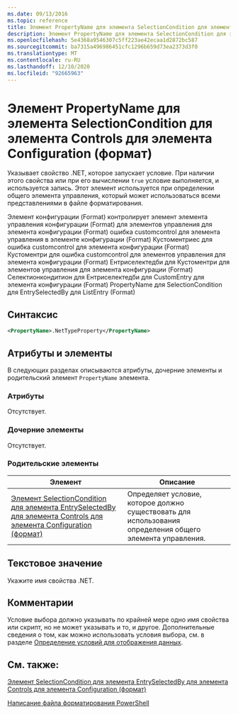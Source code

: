 ```yaml
---
ms.date: 09/13/2016
ms.topic: reference
title: Элемент PropertyName для элемента SelectionCondition для элемента Controls для элемента Configuration (формат)
description: Элемент PropertyName для элемента SelectionCondition для элемента Controls для элемента Configuration (формат)
ms.openlocfilehash: 5e4368a9546307c5ff223ae42ecaa1d2872bc587
ms.sourcegitcommit: ba7315a496986451cfc1296b659d73ea2373d3f0
ms.translationtype: MT
ms.contentlocale: ru-RU
ms.lasthandoff: 12/10/2020
ms.locfileid: "92665963"
---
```

# <a name="propertyname-element-for-selectioncondition-for-controls-for-configuration-format"></a>Элемент PropertyName для элемента SelectionCondition для элемента Controls для элемента Configuration (формат)

Указывает свойство .NET, которое запускает условие. При наличии этого свойства или при его вычислении `true` условие выполняется, и используется запись. Этот элемент используется при определении общего элемента управления, который может использоваться всеми представлениями в файле форматирования.

Элемент конфигурации (Format) контролирует элемент элемента управления конфигурации (Format) для элементов управления для элемента конфигурации (Format) ошибка customcontrol для элемента управления в элементе конфигурации (Format) Кустоментриес для ошибка customcontrol для элемента конфигурации (Format) Кустоментри для ошибка customcontrol для элементов управления для элемента конфигурации (Format) Ентриселектедби для Кустоментри для элементов управления для элемента конфигурации (Format) Селектионкондитион для Ентриселектедби для CustomEntry для элемента конфигурации (Format) PropertyName для SelectionCondition для EntrySelectedBy для ListEntry (Format)

## <a name="syntax"></a>Синтаксис

```xml
<PropertyName>.NetTypeProperty</PropertyName>
```

## <a name="attributes-and-elements"></a>Атрибуты и элементы

В следующих разделах описываются атрибуты, дочерние элементы и родительский элемент `PropertyName` элемента.

### <a name="attributes"></a>Атрибуты

Отсутствует.

### <a name="child-elements"></a>Дочерние элементы

Отсутствует.

### <a name="parent-elements"></a>Родительские элементы

|Элемент|Описание|
|-------------|-----------------|
|[Элемент SelectionCondition для элемента EntrySelectedBy для элемента Controls для элемента Configuration (формат)](./selectioncondition-element-for-entryselectedby-for-controls-for-configuration-format.md)|Определяет условие, которое должно существовать для использования определения общего элемента управления.|

## <a name="text-value"></a>Текстовое значение

Укажите имя свойства .NET.

## <a name="remarks"></a>Комментарии

Условие выбора должно указывать по крайней мере одно имя свойства или скрипт, но не может указывать и то, и другое. Дополнительные сведения о том, как можно использовать условия выбора, см. в разделе [Определение условий для отображения данных](./defining-conditions-for-displaying-data.md).

## <a name="see-also"></a>См. также:

[Элемент SelectionCondition для элемента EntrySelectedBy для элемента Controls для элемента Configuration (формат)](./selectioncondition-element-for-entryselectedby-for-controls-for-configuration-format.md)

[Написание файла форматирования PowerShell](./writing-a-powershell-formatting-file.md)

